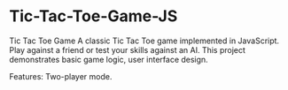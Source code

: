# Tic-Tac-Toe-Game-JS
Tic Tac Toe Game
A classic Tic Tac Toe game implemented in JavaScript. Play against a friend or test your skills against an AI. This project demonstrates basic game logic, user interface design.

Features:
Two-player mode.



